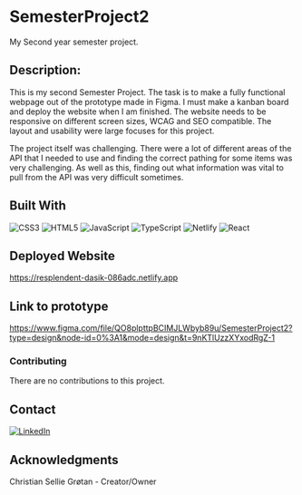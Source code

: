 # SemesterProject2 </br>
My Second year semester project.

## Description:
This is my second Semester Project. The task is to make a fully functional webpage out of the prototype made in Figma. I must make a kanban board and deploy the website when I am finished.
The website needs to be responsive on different screen sizes, WCAG and SEO compatible. The layout and usability were large focuses for this project.

The project itself was challenging. There were a lot of different areas of the API that I needed to use and finding the correct pathing for some items was very challenging. As well as this,
finding out what information was vital to pull from the API was very difficult sometimes.

## Built With

![CSS3](https://img.shields.io/badge/css3-%231572B6.svg?style=for-the-badge&logo=css3&logoColor=white) ![HTML5](https://img.shields.io/badge/html5-%23E34F26.svg?style=for-the-badge&logo=html5&logoColor=white) ![JavaScript](https://img.shields.io/badge/javascript-%23323330.svg?style=for-the-badge&logo=javascript&logoColor=%23F7DF1E) ![TypeScript](https://img.shields.io/badge/typescript-%23007ACC.svg?style=for-the-badge&logo=typescript&logoColor=white) ![Netlify](https://img.shields.io/badge/netlify-%23000000.svg?style=for-the-badge&logo=netlify&logoColor=#00C7B7) ![React](https://img.shields.io/badge/react-%2320232a.svg?style=for-the-badge&logo=react&logoColor=%2361DAFB)

## Deployed Website
https://resplendent-dasik-086adc.netlify.app

## Link to prototype
https://www.figma.com/file/QO8plpttpBCIMJLWbyb89u/SemesterProject2?type=design&node-id=0%3A1&mode=design&t=9nKTlUzzXYxodRgZ-1

### Contributing
There are no contributions to this project.

## Contact

[![LinkedIn](https://img.shields.io/badge/LinkedIn-%230077B5.svg?logo=linkedin&logoColor=white)](https://www.linkedin.com/in/christian-g-33443213b/)

## Acknowledgments
Christian Sellie Grøtan - Creator/Owner
